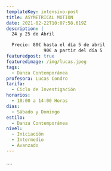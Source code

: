 ```yaml
---
templateKey: intensivo-post
title: ASYMETRICAL MOTION
date: 2021-02-22T10:07:58.619Z
description: |
  24 y 25 de Abril

  Precio: 80€ hasta el día 5 de abril
              90€ a partir del día 5
featuredpost: true
featuredimage: /img/lucas.jpeg
tags:
  - Danza Contemporánea
profesora: Lucas Condro
tarifa:
  - Ciclo de Investigación
horarios:
  - 10:00 a 14:00 Horas
dias:
  - Sábado y Domingo
estilo:
  - Danza Contemporánea
nivel:
  - Iniciación
  - Intermedio
  - Avanzado
---
```

....
